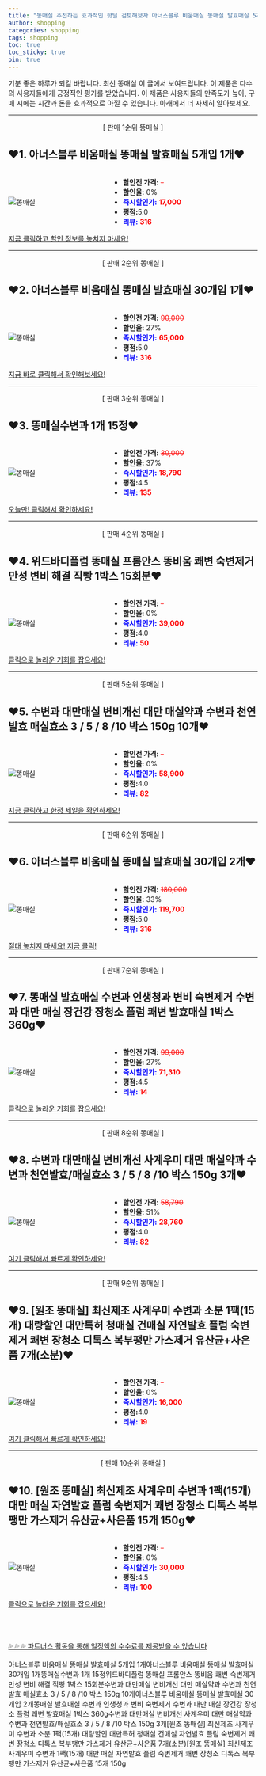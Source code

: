 ```yaml
---
title: "똥매실 추천하는 효과적인 핫딜 검토해보자 아너스블루 비움매실 똥매실 발효매실 5개입"
author: shopping
categories: shopping
tags: shopping
toc: true
toc_sticky: true
pin: true
---
```

기분 좋은 하루가 되길 바랍니다. 최신 똥매실 이 글에서 보여드립니다. 이 제품은 다수의 사용자들에게 긍정적인 평가를 받았습니다. 이 제품은 사용자들의 만족도가 높아, 구매 시에는 시간과 돈을 효과적으로 아낄 수 있습니다. 아래에서 더 자세히 알아보세요.

---
<p class="toplist" style="margin: 0 auto; display: block; width: fit-content;">[ 판매 1순위 똥매실 ]</p>

<h2><strong>❤️1. 아너스블루 비움매실 똥매실 발효매실 5개입 1개❤️</strong></h2>

<div style="display: flex; align-items: center;">
    <div style="flex: 0.4;">
        <img src="https://thumbnail6.coupangcdn.com/thumbnails/remote/230x230ex/image/vendor_inventory/7ff8/b5c286ce626b8feb77450b624e5a4a59e78288d63523c4f2a1cbbd5c8158.jpg" alt="똥매실" style="max-width: 100%;">
    </div>
    <div style="flex: 0.6; margin-left: 10px;">
        <ul>
            <li><strong>할인전 가격:</strong> <del style="color: red;">-</del></li>
            <li><strong>할인율:</strong> 0%</li>
            <li><span style='color:blue'><strong>즉시할인가:</strong></span> <span style='color:red'><strong>17,000</strong></span></li>
            <li><strong>평점:</strong>5.0</li>
            <li><span style='color:blue'><strong>리뷰:</strong></span> <span style='color:red'><strong>316</strong></span></li>
        </ul>
    </div>
</div>
<div class="center">
    <a href="https://selin100587001.github.io?lptag=AF9450613&subid=githubio&pageKey=7636981441&traceid=V0-153&itemId=20281548107&vendorItemId=90517775274" class="myButton">
        지금 클릭하고 할인 정보를 놓치지 마세요!
    </a>
</div>


---
<p class="toplist" style="margin: 0 auto; display: block; width: fit-content;">[ 판매 2순위 똥매실 ]</p>

<h2><strong>❤️2. 아너스블루 비움매실 똥매실 발효매실 30개입 1개❤️</strong></h2>

<div style="display: flex; align-items: center;">
    <div style="flex: 0.4;">
        <img src="https://thumbnail8.coupangcdn.com/thumbnails/remote/230x230ex/image/vendor_inventory/91b7/b8c976a2924d19770fa766234d8c77e114f369c1a994d19630b74d804887.jpg" alt="똥매실" style="max-width: 100%;">
    </div>
    <div style="flex: 0.6; margin-left: 10px;">
        <ul>
            <li><strong>할인전 가격:</strong> <del style="color: red;">90,000</del></li>
            <li><strong>할인율:</strong> 27%</li>
            <li><span style='color:blue'><strong>즉시할인가:</strong></span> <span style='color:red'><strong>65,000</strong></span></li>
            <li><strong>평점:</strong>5.0</li>
            <li><span style='color:blue'><strong>리뷰:</strong></span> <span style='color:red'><strong>316</strong></span></li>
        </ul>
    </div>
</div>
<div class="center">
    <a href="https://selin100587001.github.io?lptag=AF9450613&subid=githubio&pageKey=7636981441&traceid=V0-153&itemId=20270281370&vendorItemId=87186011327" class="myButton">
        지금 바로 클릭해서 확인해보세요!
    </a>
</div>


---
<p class="toplist" style="margin: 0 auto; display: block; width: fit-content;">[ 판매 3순위 똥매실 ]</p>

<h2><strong>❤️3. 똥매실수변과 1개 15정❤️</strong></h2>

<div style="display: flex; align-items: center;">
    <div style="flex: 0.4;">
        <img src="https://thumbnail6.coupangcdn.com/thumbnails/remote/230x230ex/image/vendor_inventory/09e9/0d46cfbc95e1376f6dec98085f93f7c75662a3c6105ab695b94cd45d1335.jpeg" alt="똥매실" style="max-width: 100%;">
    </div>
    <div style="flex: 0.6; margin-left: 10px;">
        <ul>
            <li><strong>할인전 가격:</strong> <del style="color: red;">30,000</del></li>
            <li><strong>할인율:</strong> 37%</li>
            <li><span style='color:blue'><strong>즉시할인가:</strong></span> <span style='color:red'><strong>18,790</strong></span></li>
            <li><strong>평점:</strong>4.5</li>
            <li><span style='color:blue'><strong>리뷰:</strong></span> <span style='color:red'><strong>135</strong></span></li>
        </ul>
    </div>
</div>
<div class="center">
    <a href="https://selin100587001.github.io?lptag=AF9450613&subid=githubio&pageKey=7515650673&traceid=V0-153&itemId=19701942010&vendorItemId=87840115418" class="myButton">
        오늘만! 클릭해서 확인하세요!
    </a>
</div>


---
<p class="toplist" style="margin: 0 auto; display: block; width: fit-content;">[ 판매 4순위 똥매실 ]</p>

<h2><strong>❤️4. 위드바디플럼 똥매실 프롬안스 똥비움 쾌변 숙변제거 만성 변비 해결 직빵 1박스 15회분❤️</strong></h2>

<div style="display: flex; align-items: center;">
    <div style="flex: 0.4;">
        <img src="https://thumbnail9.coupangcdn.com/thumbnails/remote/230x230ex/image/vendor_inventory/036a/9c1de762d00d07738541fbd497475cccef635ff8d92fbd942109a9c6fab4.jpg" alt="똥매실" style="max-width: 100%;">
    </div>
    <div style="flex: 0.6; margin-left: 10px;">
        <ul>
            <li><strong>할인전 가격:</strong> <del style="color: red;">-</del></li>
            <li><strong>할인율:</strong> 0%</li>
            <li><span style='color:blue'><strong>즉시할인가:</strong></span> <span style='color:red'><strong>39,000</strong></span></li>
            <li><strong>평점:</strong>4.0</li>
            <li><span style='color:blue'><strong>리뷰:</strong></span> <span style='color:red'><strong>50</strong></span></li>
        </ul>
    </div>
</div>
<div class="center">
    <a href="https://selin100587001.github.io?lptag=AF9450613&subid=githubio&pageKey=8067673007&traceid=V0-153&itemId=22693600452&vendorItemId=89732841899" class="myButton">
        클릭으로 놀라운 기회를 잡으세요!
    </a>
</div>


---
<p class="toplist" style="margin: 0 auto; display: block; width: fit-content;">[ 판매 5순위 똥매실 ]</p>

<h2><strong>❤️5. 수변과 대만매실 변비개선 대만 매실약과 수변과 천연발효 매실효소 3 / 5 / 8 /10 박스 150g 10개❤️</strong></h2>

<div style="display: flex; align-items: center;">
    <div style="flex: 0.4;">
        <img src="https://thumbnail9.coupangcdn.com/thumbnails/remote/230x230ex/image/vendor_inventory/8ee4/f3cd10d2acd70cc6da691cd3da4adc747e2afa4ed9edc6b1a2cb9ee6cf4d.jpg" alt="똥매실" style="max-width: 100%;">
    </div>
    <div style="flex: 0.6; margin-left: 10px;">
        <ul>
            <li><strong>할인전 가격:</strong> <del style="color: red;">-</del></li>
            <li><strong>할인율:</strong> 0%</li>
            <li><span style='color:blue'><strong>즉시할인가:</strong></span> <span style='color:red'><strong>58,900</strong></span></li>
            <li><strong>평점:</strong>4.0</li>
            <li><span style='color:blue'><strong>리뷰:</strong></span> <span style='color:red'><strong>82</strong></span></li>
        </ul>
    </div>
</div>
<div class="center">
    <a href="https://selin100587001.github.io?lptag=AF9450613&subid=githubio&pageKey=7289924280&traceid=V0-153&itemId=20635122579&vendorItemId=87709033479" class="myButton">
        지금 클릭하고 한정 세일을 확인하세요!
    </a>
</div>


---
<p class="toplist" style="margin: 0 auto; display: block; width: fit-content;">[ 판매 6순위 똥매실 ]</p>

<h2><strong>❤️6. 아너스블루 비움매실 똥매실 발효매실 30개입 2개❤️</strong></h2>

<div style="display: flex; align-items: center;">
    <div style="flex: 0.4;">
        <img src="https://thumbnail7.coupangcdn.com/thumbnails/remote/230x230ex/image/vendor_inventory/6992/5c03355772cdad90a3e2eb8052113cb8ebd761aa11466f99d0aad1bd8f23.jpg" alt="똥매실" style="max-width: 100%;">
    </div>
    <div style="flex: 0.6; margin-left: 10px;">
        <ul>
            <li><strong>할인전 가격:</strong> <del style="color: red;">180,000</del></li>
            <li><strong>할인율:</strong> 33%</li>
            <li><span style='color:blue'><strong>즉시할인가:</strong></span> <span style='color:red'><strong>119,700</strong></span></li>
            <li><strong>평점:</strong>5.0</li>
            <li><span style='color:blue'><strong>리뷰:</strong></span> <span style='color:red'><strong>316</strong></span></li>
        </ul>
    </div>
</div>
<div class="center">
    <a href="https://selin100587001.github.io?lptag=AF9450613&subid=githubio&pageKey=7636981441&traceid=V0-153&itemId=21063029066&vendorItemId=87196528705" class="myButton">
        절대 놓치지 마세요! 지금 클릭!
    </a>
</div>


---
<p class="toplist" style="margin: 0 auto; display: block; width: fit-content;">[ 판매 7순위 똥매실 ]</p>

<h2><strong>❤️7. 똥매실 발효매실 수변과 인생청과 변비 숙변제거 수변과 대만 매실 장건강 장청소 플럼 쾌변 발효매실 1박스 360g❤️</strong></h2>

<div style="display: flex; align-items: center;">
    <div style="flex: 0.4;">
        <img src="https://thumbnail8.coupangcdn.com/thumbnails/remote/230x230ex/image/vendor_inventory/a7b8/dbe8da9c02c4d03d5476e32ee1879ebf969cb13c6fc8cbf951bca128350f.jpg" alt="똥매실" style="max-width: 100%;">
    </div>
    <div style="flex: 0.6; margin-left: 10px;">
        <ul>
            <li><strong>할인전 가격:</strong> <del style="color: red;">99,000</del></li>
            <li><strong>할인율:</strong> 27%</li>
            <li><span style='color:blue'><strong>즉시할인가:</strong></span> <span style='color:red'><strong>71,310</strong></span></li>
            <li><strong>평점:</strong>4.5</li>
            <li><span style='color:blue'><strong>리뷰:</strong></span> <span style='color:red'><strong>14</strong></span></li>
        </ul>
    </div>
</div>
<div class="center">
    <a href="https://selin100587001.github.io?lptag=AF9450613&subid=githubio&pageKey=5692580984&traceid=V0-153&itemId=21508657117&vendorItemId=87613605812" class="myButton">
        클릭으로 놀라운 기회를 잡으세요!
    </a>
</div>


---
<p class="toplist" style="margin: 0 auto; display: block; width: fit-content;">[ 판매 8순위 똥매실 ]</p>

<h2><strong>❤️8. 수변과 대만매실 변비개선 사계우미 대만 매실약과 수변과 천연발효/매실효소 3 / 5 / 8 /10 박스 150g 3개❤️</strong></h2>

<div style="display: flex; align-items: center;">
    <div style="flex: 0.4;">
        <img src="https://thumbnail7.coupangcdn.com/thumbnails/remote/230x230ex/image/vendor_inventory/ed6c/924b6e10188bf1c0c9368f0a0606803a25d21ec12b40a1439d6a806938ac.png" alt="똥매실" style="max-width: 100%;">
    </div>
    <div style="flex: 0.6; margin-left: 10px;">
        <ul>
            <li><strong>할인전 가격:</strong> <del style="color: red;">58,790</del></li>
            <li><strong>할인율:</strong> 51%</li>
            <li><span style='color:blue'><strong>즉시할인가:</strong></span> <span style='color:red'><strong>28,760</strong></span></li>
            <li><strong>평점:</strong>4.0</li>
            <li><span style='color:blue'><strong>리뷰:</strong></span> <span style='color:red'><strong>82</strong></span></li>
        </ul>
    </div>
</div>
<div class="center">
    <a href="https://selin100587001.github.io?lptag=AF9450613&subid=githubio&pageKey=7289924280&traceid=V0-153&itemId=15648265492&vendorItemId=86931809402" class="myButton">
        여기 클릭해서 빠르게 확인하세요!
    </a>
</div>


---
<p class="toplist" style="margin: 0 auto; display: block; width: fit-content;">[ 판매 9순위 똥매실 ]</p>

<h2><strong>❤️9. [원조 똥매실] 최신제조 사계우미 수변과 소분 1팩(15개) 대량할인 대만특허 청매실 건매실 자연발효 플럼 숙변제거 쾌변 장청소 디톡스 복부팽만 가스제거 유산균+사은품 7개(소분)❤️</strong></h2>

<div style="display: flex; align-items: center;">
    <div style="flex: 0.4;">
        <img src="https://thumbnail8.coupangcdn.com/thumbnails/remote/230x230ex/image/vendor_inventory/e1fa/797fb3c3a213e4c78b12c0c394d8b25e7e30191bc56e026162dd789ca387.jpg" alt="똥매실" style="max-width: 100%;">
    </div>
    <div style="flex: 0.6; margin-left: 10px;">
        <ul>
            <li><strong>할인전 가격:</strong> <del style="color: red;">-</del></li>
            <li><strong>할인율:</strong> 0%</li>
            <li><span style='color:blue'><strong>즉시할인가:</strong></span> <span style='color:red'><strong>16,000</strong></span></li>
            <li><strong>평점:</strong>4.0</li>
            <li><span style='color:blue'><strong>리뷰:</strong></span> <span style='color:red'><strong>19</strong></span></li>
        </ul>
    </div>
</div>
<div class="center">
    <a href="https://selin100587001.github.io?lptag=AF9450613&subid=githubio&pageKey=8217733112&traceid=V0-153&itemId=23609990804&vendorItemId=78570426296" class="myButton">
        여기 클릭해서 빠르게 확인하세요!
    </a>
</div>


---
<p class="toplist" style="margin: 0 auto; display: block; width: fit-content;">[ 판매 10순위 똥매실 ]</p>

<h2><strong>❤️10. [원조 똥매실] 최신제조 사계우미 수변과 1팩(15개) 대만 매실 자연발효 플럼 숙변제거 쾌변 장청소 디톡스 복부팽만 가스제거 유산균+사은품 15개 150g❤️</strong></h2>

<div style="display: flex; align-items: center;">
    <div style="flex: 0.4;">
        <img src="https://thumbnail6.coupangcdn.com/thumbnails/remote/230x230ex/image/vendor_inventory/b50e/63776afa1237e910b2eeb7ed4fea1bf241e96887b1941ac7c626cd87c2d3.jpg" alt="똥매실" style="max-width: 100%;">
    </div>
    <div style="flex: 0.6; margin-left: 10px;">
        <ul>
            <li><strong>할인전 가격:</strong> <del style="color: red;">-</del></li>
            <li><strong>할인율:</strong> 0%</li>
            <li><span style='color:blue'><strong>즉시할인가:</strong></span> <span style='color:red'><strong>30,000</strong></span></li>
            <li><strong>평점:</strong>4.5</li>
            <li><span style='color:blue'><strong>리뷰:</strong></span> <span style='color:red'><strong>100</strong></span></li>
        </ul>
    </div>
</div>
<div class="center">
    <a href="https://selin100587001.github.io?lptag=AF9450613&subid=githubio&pageKey=7663128794&traceid=V0-153&itemId=11103313241&vendorItemId=78382624257" class="myButton">
        클릭으로 놀라운 기회를 잡으세요!
    </a>
</div>

<br><br><br>[💦 💦 💦 파트너스 활동을 통해 일정액의 수수료를 제공받을 수 있습니다](https://link.coupang.com/a/bcpT2c)<br><br>아너스블루 비움매실 똥매실 발효매실 5개입 1개아너스블루 비움매실 똥매실 발효매실 30개입 1개똥매실수변과 1개 15정위드바디플럼 똥매실 프롬안스 똥비움 쾌변 숙변제거 만성 변비 해결 직빵 1박스 15회분수변과 대만매실 변비개선 대만 매실약과 수변과 천연발효 매실효소 3 / 5 / 8 /10 박스 150g 10개아너스블루 비움매실 똥매실 발효매실 30개입 2개똥매실 발효매실 수변과 인생청과 변비 숙변제거 수변과 대만 매실 장건강 장청소 플럼 쾌변 발효매실 1박스 360g수변과 대만매실 변비개선 사계우미 대만 매실약과 수변과 천연발효/매실효소 3 / 5 / 8 /10 박스 150g 3개[원조 똥매실] 최신제조 사계우미 수변과 소분 1팩(15개) 대량할인 대만특허 청매실 건매실 자연발효 플럼 숙변제거 쾌변 장청소 디톡스 복부팽만 가스제거 유산균+사은품 7개(소분)[원조 똥매실] 최신제조 사계우미 수변과 1팩(15개) 대만 매실 자연발효 플럼 숙변제거 쾌변 장청소 디톡스 복부팽만 가스제거 유산균+사은품 15개 150g